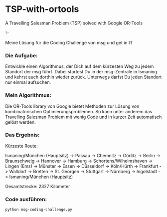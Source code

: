# TSP-with-ortools
A Travelling Salesman Problem (TSP) solved with Google OR-Tools

:sparkles:

Meine Lösung für die Coding Challenge von msg und get in IT

### Die Aufgabe:

Entwickle einen Algorithmus, der Dich auf dem kürzesten Weg zu jedem Standort der msg führt. Dabei startest Du in der msg-Zentrale in Ismaning und kehrst auch dorthin wieder zurück. Unterwegs darfst Du jeden Standort nur einmal aufsuchen.

### Mein Algorithmus:

Die OR-Tools library von Google bietet Methoden zur Lösung von kombinatorischen Optimierungsproblemen. So kann unter anderem das Travelling Salesman Problem mit wenig Code und in kurzer Zeit automatisch gelöst werden.

### Das Ergebnis:

Kürzeste Route:

Ismaning/München (Hauptsitz) -> Passau -> Chemnitz -> Görlitz -> Berlin -> Braunschweig -> Hannover -> Hamburg -> Schortens/Wilhelmshaven -> Lingen (Ems) -> Münster -> Essen -> Düsseldorf -> Köln/Hürth -> Frankfurt -> Walldorf -> Bretten -> St. Georgen -> Stuttgart -> Nürnberg -> Ingolstadt -> Ismaning/München (Hauptsitz)

Gesamtstrecke: 2327 Kilometer


### Code ausführen:

    python msg-coding-challenge.py
    
